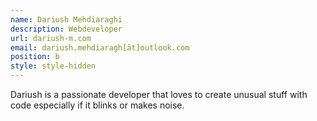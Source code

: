 ```yaml
---
name: Dariush Mehdiaraghi
description: Webdeveloper
url: dariush-m.com
email: dariush.mehdiaragh[ät]outlook.com
position: b
style: style-hidden
---
```

<!-- CHANGE STYLE TO: style-white !!! -->
<!-- Description here. Not too much text plsz. -->
Dariush is a passionate developer that loves to create unusual stuff with code especially if it blinks or makes noise. 
